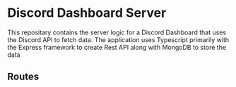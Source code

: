 # Discord Dashboard Server

This repositary contains the server logic for a Discord Dashboard that uses the Discord API to fetch data. The application uses Typescript primarily with the Express framework to create Rest API along with MongoDB to store the data 

## Routes 





